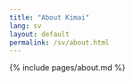 ```yaml
---
title: "About Kimai"
lang: sv
layout: default
permalink: /sv/about.html
---
```


{% include pages/about.md %}
